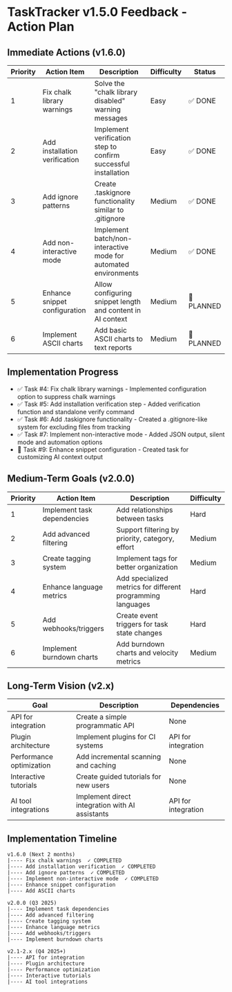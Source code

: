 # TaskTracker v1.5.0 Feedback - Action Plan

## Immediate Actions (v1.6.0)

| Priority | Action Item | Description | Difficulty | Status |
|----------|-------------|-------------|------------|--------|
| 1 | Fix chalk library warnings | Solve the "chalk library disabled" warning messages | Easy | ✅ DONE |
| 2 | Add installation verification | Implement verification step to confirm successful installation | Easy | ✅ DONE |
| 3 | Add ignore patterns | Create .taskignore functionality similar to .gitignore | Medium | ✅ DONE |
| 4 | Add non-interactive mode | Implement batch/non-interactive mode for automated environments | Medium | ✅ DONE |
| 5 | Enhance snippet configuration | Allow configuring snippet length and content in AI context | Medium | 📝 PLANNED |
| 6 | Implement ASCII charts | Add basic ASCII charts to text reports | Medium | 📝 PLANNED |

## Implementation Progress
- ✅ Task #4: Fix chalk library warnings - Implemented configuration option to suppress chalk warnings
- ✅ Task #5: Add installation verification step - Added verification function and standalone verify command
- ✅ Task #6: Add .taskignore functionality - Created a .gitignore-like system for excluding files from tracking
- ✅ Task #7: Implement non-interactive mode - Added JSON output, silent mode and automation options
- 📝 Task #9: Enhance snippet configuration - Created task for customizing AI context output

## Medium-Term Goals (v2.0.0)

| Priority | Action Item | Description | Difficulty | 
|----------|-------------|-------------|------------|
| 1 | Implement task dependencies | Add relationships between tasks | Hard |
| 2 | Add advanced filtering | Support filtering by priority, category, effort | Medium |
| 3 | Create tagging system | Implement tags for better organization | Medium |
| 4 | Enhance language metrics | Add specialized metrics for different programming languages | Hard |
| 5 | Add webhooks/triggers | Create event triggers for task state changes | Hard |
| 6 | Implement burndown charts | Add burndown charts and velocity metrics | Medium |

## Long-Term Vision (v2.x)

| Goal | Description | Dependencies |
|------|-------------|--------------|
| API for integration | Create a simple programmatic API | None |
| Plugin architecture | Implement plugins for CI systems | API for integration |
| Performance optimization | Add incremental scanning and caching | None |
| Interactive tutorials | Create guided tutorials for new users | None |
| AI tool integrations | Implement direct integration with AI assistants | API for integration |

## Implementation Timeline

```
v1.6.0 (Next 2 months)
|---- Fix chalk warnings  ✓ COMPLETED
|---- Add installation verification  ✓ COMPLETED
|---- Add ignore patterns  ✓ COMPLETED
|---- Implement non-interactive mode  ✓ COMPLETED
|---- Enhance snippet configuration
|---- Add ASCII charts

v2.0.0 (Q3 2025)
|---- Implement task dependencies
|---- Add advanced filtering
|---- Create tagging system
|---- Enhance language metrics
|---- Add webhooks/triggers
|---- Implement burndown charts

v2.1-2.x (Q4 2025+)
|---- API for integration
|---- Plugin architecture
|---- Performance optimization
|---- Interactive tutorials
|---- AI tool integrations
``` 